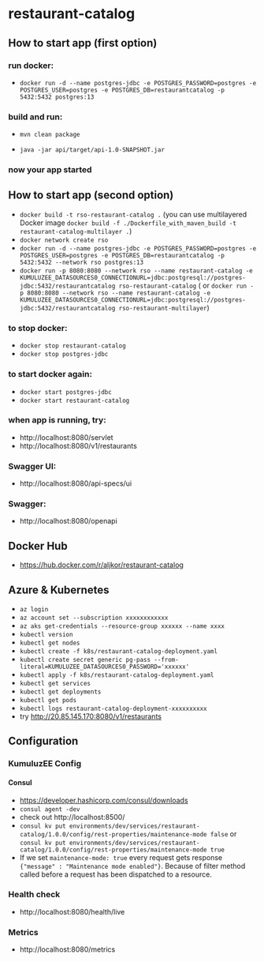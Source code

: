# restaurant-catalog

## How to start app (first option)

### run docker:

- `docker run -d --name postgres-jdbc -e POSTGRES_PASSWORD=postgres -e POSTGRES_USER=postgres -e POSTGRES_DB=restaurantcatalog -p 5432:5432 postgres:13`

### build and run:

- `mvn clean package`

- `java -jar api/target/api-1.0-SNAPSHOT.jar`

### now your app started

## How to start app (second option)

- `docker build -t rso-restaurant-catalog .` (you can use multilayered Docker
  image `docker build -f ./Dockerfile_with_maven_build -t restaurant-catalog-multilayer .`)
- `docker network create rso`
- `docker run -d --name postgres-jdbc -e POSTGRES_PASSWORD=postgres -e POSTGRES_USER=postgres -e POSTGRES_DB=restaurantcatalog -p 5432:5432 --network rso postgres:13`
- `docker run -p 8080:8080 --network rso --name restaurant-catalog -e KUMULUZEE_DATASOURCES0_CONNECTIONURL=jdbc:postgresql://postgres-jdbc:5432/restaurantcatalog rso-restaurant-catalog` (
  or `docker run -p 8080:8080 --network rso --name restaurant-catalog -e KUMULUZEE_DATASOURCES0_CONNECTIONURL=jdbc:postgresql://postgres-jdbc:5432/restaurantcatalog rso-restaurant-multilayer`)

### to stop docker:

- `docker stop restaurant-catalog`
- `docker stop postgres-jdbc`

### to start docker again:

- `docker start postgres-jdbc`
- `docker start restaurant-catalog`

### when app is running, try:

- http://localhost:8080/servlet
- http://localhost:8080/v1/restaurants

### Swagger UI:

- http://localhost:8080/api-specs/ui

### Swagger:

- http://localhost:8080/openapi

## Docker Hub

- https://hub.docker.com/r/aljkor/restaurant-catalog

## Azure & Kubernetes

- `az login`
- `az account set --subscription xxxxxxxxxxxx`
- `az aks get-credentials --resource-group xxxxxx --name xxxx`
- `kubectl version`
- `kubectl get nodes`
- `kubectl create -f k8s/restaurant-catalog-deployment.yaml`
- `kubectl create secret generic pg-pass --from-literal=KUMULUZEE_DATASOURCES0_PASSWORD='xxxxxx'`
- `kubectl apply -f k8s/restaurant-catalog-deployment.yaml`
- `kubectl get services`
- `kubectl get deployments`
- `kubectl get pods`
- `kubectl logs restaurant-catalog-deployment-xxxxxxxxxx`
- try http://20.85.145.170:8080/v1/restaurants


## Configuration

### KumuluzEE Config
#### Consul
- https://developer.hashicorp.com/consul/downloads
- `consul agent -dev`
- check out http://localhost:8500/
- `consul kv put environments/dev/services/restaurant-catalog/1.0.0/config/rest-properties/maintenance-mode false` or `consul kv put environments/dev/services/restaurant-catalog/1.0.0/config/rest-properties/maintenance-mode true`
- If we set `maintenance-mode: true` every request gets response `{"message" : "Maintenance mode enabled"}`. Because of
filter method called before a request has been dispatched to a resource.

### Health check
- http://localhost:8080/health/live

### Metrics
- http://localhost:8080/metrics
